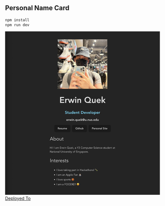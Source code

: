 ## Personal Name Card 

```
npm install
npm run dev
```

![Final](./src/assets/namecard.png)
[Deployed To](https://erwin-namecard.vercel.app/)
